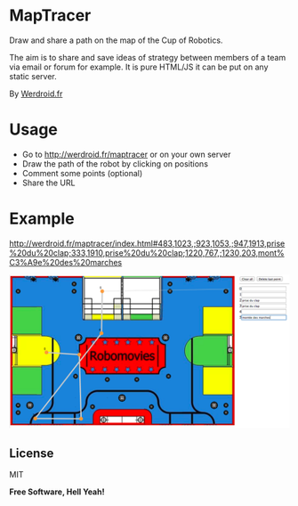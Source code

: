 MapTracer
=========

Draw and share a path on the map of the Cup of Robotics.

The aim is to share and save ideas of strategy between members of a team via email or forum for example. It is pure HTML/JS it can be put on any static server.

By [Werdroid.fr](http://werdroid.fr)

Usage
=========

- Go to http://werdroid.fr/maptracer or on your own server
- Draw the path of the robot by clicking on positions
- Comment some points (optional)
- Share the URL

Example
=========

http://werdroid.fr/maptracer/index.html#483,1023,;923,1053,;947,1913,prise%20du%20clap;333,1910,prise%20du%20clap;1220,767,;1230,203,mont%C3%A9e%20des%20marches

![MapTracer](https://raw.githubusercontent.com/werdroid/MapTracer/master/img/maptracer%20example.png)

License
----

MIT

**Free Software, Hell Yeah!**
